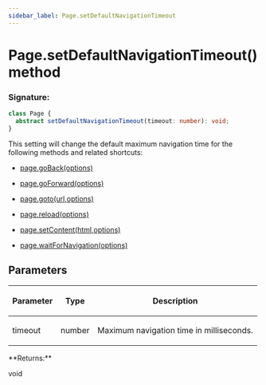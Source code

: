 ```yaml
---
sidebar_label: Page.setDefaultNavigationTimeout
---
```


# Page.setDefaultNavigationTimeout() method

### Signature:

```typescript
class Page {
  abstract setDefaultNavigationTimeout(timeout: number): void;
}
```

This setting will change the default maximum navigation time for the following methods and related shortcuts:

- [page.goBack(options)](./puppeteer.page.goback.md)

- [page.goForward(options)](./puppeteer.page.goforward.md)

- [page.goto(url,options)](./puppeteer.page.goto.md)

- [page.reload(options)](./puppeteer.page.reload.md)

- [page.setContent(html,options)](./puppeteer.page.setcontent.md)

- [page.waitForNavigation(options)](./puppeteer.page.waitfornavigation.md)

## Parameters

<table><thead><tr><th>

Parameter

</th><th>

Type

</th><th>

Description

</th></tr></thead>
<tbody><tr><td>

timeout

</td><td>

number

</td><td>

Maximum navigation time in milliseconds.

</td></tr>
</tbody></table>
**Returns:**

void
